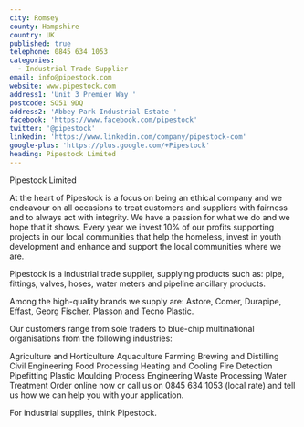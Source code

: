 ```yaml
---
city: Romsey
county: Hampshire
country: UK
published: true
telephone: 0845 634 1053
categories:
  - Industrial Trade Supplier
email: info@pipestock.com
website: www.pipestock.com
address1: 'Unit 3 Premier Way '
postcode: SO51 9DQ
address2: 'Abbey Park Industrial Estate '
facebook: 'https://www.facebook.com/pipestock'
twitter: '@pipestock'
linkedin: 'https://www.linkedin.com/company/pipestock-com'
google-plus: 'https://plus.google.com/+Pipestock'
heading: Pipestock Limited
---
```

Pipestock Limited

At the heart of Pipestock is a focus on being an ethical company and we endeavour on all occasions to treat customers and suppliers with fairness and to always act with integrity. We have a passion for what we do and we hope that it shows. Every year we invest 10% of our profits supporting projects in our local communities that help the homeless, invest in youth development and enhance and support the local communities where we are.

Pipestock is a industrial trade supplier, supplying products such as: pipe, fittings, valves, hoses, water meters and pipeline ancillary products.

Among the high-quality brands we supply are: Astore, Comer, Durapipe, Effast, Georg Fischer, Plasson and Tecno Plastic.

Our customers range from sole traders to blue-chip multinational organisations from the following industries:

Agriculture and Horticulture
Aquaculture
Farming
Brewing and Distilling
Civil Engineering
Food Processing
Heating and Cooling
Fire Detection
Pipefitting
Plastic Moulding
Process Engineering
Waste Processing
Water Treatment
Order online now or call us on 0845 634 1053 (local rate) and tell us how we can help you with your application.

For industrial supplies, think Pipestock.
